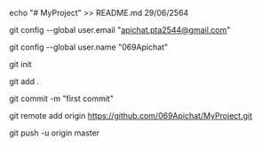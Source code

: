 echo "# MyProject" >> README.md 29/06/2564


git config --global user.email "apichat.pta2544@gmail.com"


git config --global user.name "069Apichat"


git init

git add . 


git commit -m "first commit"


git remote add origin https://github.com/069Apichat/MyProject.git


git push -u origin master